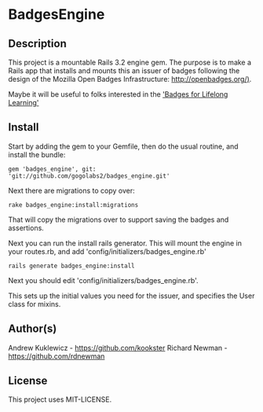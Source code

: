 BadgesEngine
============


Description
-----------
This project is a mountable Rails 3.2 engine gem.  The purpose is to make a Rails app that installs and mounts this an issuer of badges following the design of the Mozilla Open Badges Infrastructure: [http://openbadges.org/)](http://openbadges.org/).

Maybe it will be useful to folks interested in the ['Badges for Lifelong Learning'](http://www.dmlcompetition.net/)


Install
-------
Start by adding the gem to your Gemfile, then do the usual routine, and install the bundle:

    gem 'badges_engine', git: 'git://github.com/gogolabs2/badges_engine.git'

Next there are migrations to copy over:

    rake badges_engine:install:migrations

That will copy the migrations over to support saving the badges and assertions.

Next you can run the install rails generator.
This will mount the engine in your routes.rb, and add 'config/initializers/badges_engine.rb'

    rails generate badges_engine:install

Next you should edit 'config/initializers/badges_engine.rb'.

This sets up the initial values you need for the issuer, and specifies the User class for mixins.


Author(s)
-----------
Andrew Kuklewicz - https://github.com/kookster
Richard Newman - https://github.com/rdnewman

License
-------
This project uses MIT-LICENSE.